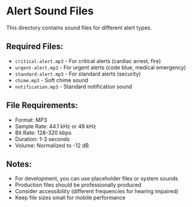 # Alert Sound Files

This directory contains sound files for different alert types.

## Required Files:
- `critical-alert.mp3` - For critical alerts (cardiac arrest, fire)
- `urgent-alert.mp3` - For urgent alerts (code blue, medical emergency)
- `standard-alert.mp3` - For standard alerts (security)
- `chime.mp3` - Soft chime sound
- `notification.mp3` - Standard notification sound

## File Requirements:
- Format: MP3
- Sample Rate: 44.1 kHz or 48 kHz
- Bit Rate: 128-320 kbps
- Duration: 1-3 seconds
- Volume: Normalized to -12 dB

## Notes:
- For development, you can use placeholder files or system sounds
- Production files should be professionally produced
- Consider accessibility (different frequencies for hearing impaired)
- Keep file sizes small for mobile performance